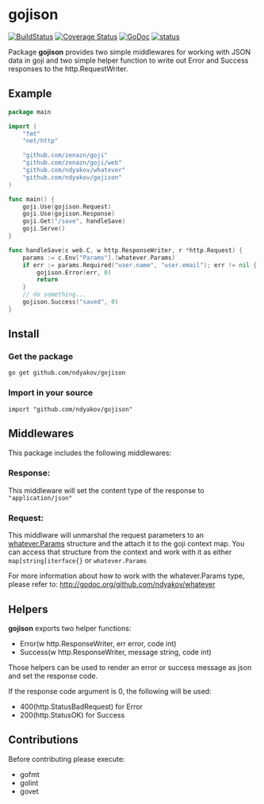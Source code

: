 # gojison

[![BuildStatus](https://travis-ci.org/ndyakov/gojison.png)](https://travis-ci.org/ndyakov/gojison)
[![Coverage Status](https://coveralls.io/repos/ndyakov/gojison/badge.svg?branch=master)](https://coveralls.io/r/ndyakov/gojison?branch=master)
[![GoDoc](https://godoc.org/github.com/ndyakov/gojison?status.png)](https://godoc.org/github.com/ndyakov/gojison)
[![status](https://sourcegraph.com/api/repos/github.com/ndyakov/gojison/.badges/status.svg)](https://sourcegraph.com/github.com/ndyakov/gojison)

Package __gojison__ provides two simple middlewares
for working with JSON data in goji and two simple
helper function to write out Error and Success responses
to the http.RequestWriter.

## Example

```go
package main

import (
    "fmt"
    "net/http"

    "github.com/zenazn/goji"
    "github.com/zenazn/goji/web"
    "github.com/ndyakov/whatever"
    "github.com/ndyakov/gojison"
)

func main() {
    goji.Use(gojison.Request)
    goji.Use(gojison.Response)
    goji.Get("/save", handleSave)
    goji.Serve()
}

func handleSave(c web.C, w http.ResponseWriter, r *http.Request) {
    params := c.Env["Params"].(whatever.Params)
    if err := params.Required("user.name", "user.email"); err != nil {
        gojison.Error(err, 0)
        return
    }
    // do something...
    gojison.Success("saved", 0)
}
```

## Install

### Get the package

`go get github.com/ndyakov/gojison`

### Import in your source

`import "github.com/ndyakov/gojison"`

## Middlewares

This package includes the following middlewares:

### Response:

This middleware will set the content type of the response to
`"application/json"`

### Request:

This middlware will unmarshal the request parameters to an
[whatever.Params](http://godoc.org/github.com/ndyakov/whatever) structure
and the attach it to the goji context map.
You can access that structure from the context and work with it as either
`map[string]iterface{}` or `whatever.Params`

For more information about how to work with the whatever.Params type, please refer to:
http://godoc.org/github.com/ndyakov/whatever

## Helpers

__gojison__ exports two helper functions:
* Error(w http.ResponseWriter, err error, code int)
* Success(w http.ResponseWriter, message string, code int)

Those helpers can be used to render an error or
success message as json and set the response code.

If the response code argument is 0, the following will be used:
* 400(http.StatusBadRequest) for Error
* 200(http.StatusOK) for Success

## Contributions

Before contributing please execute:
* gofmt
* golint
* govet
